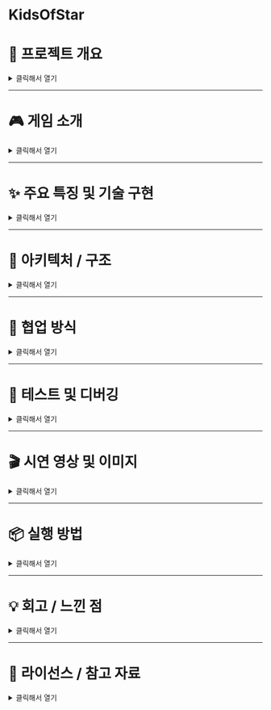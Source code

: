 # KidsOfStar
# 🧭 프로젝트 개요

<details>
<summary>클릭해서 열기</summary>

- **프로젝트 이름**: Kids of Star
- **개발 기간**: 2025.04.07 ~ 
- **팀 구성**: 강현아(팀장/기획), 윤동영(개발), 김자은(개발), 김태겸(개발), 김혜지(개발)
- **사용 기술**: Unity, C#, Git
- **장르/타겟 플랫폼**: 2D, 퍼즐, 플랫포머, 어드벤처 / 모바일
- **한 줄 소개**: 퍼즐을 풀고 삶의 목적을 찾는 게임

</details>

---

# 🎮 게임 소개

<details>
<summary>클릭해서 열기</summary>

- **게임 설명**: 플레이어가 형태변화를 이용해 목표 지점으로 나아가는 힐링 모바일 게임
- **기획 배경**: 삶에 지친 현대인들에게 위로를 주기 위해 기획
- **주요 기능/콘텐츠**:
    - 형태 변화 : 
    - 퍼즐
    - 대사 시스템
    - 

</details>

---

# ✨ 주요 특징 및 기술 구현

<details>
<summary>클릭해서 열기</summary>

### 🔧 기술 스택
- Unity 버전: 2022.3.17f1
- 주요 플러그인 / 외부 라이브러리: 
    - Cinemachine: 카메라 제어
    - TextMeshPro: 텍스트 렌더링
    - Unity Google Sheets: 구글 시트 연동
    - Ingame Debug Console: 디버깅 툴

### 🧠 주요 기능 구현
<details>
<summary>🔧 회전 퍼즐 시스템 (윤동영)</summary>

### 📝 기능 설명
회전 퍼즐 게임은 다채로운 컨텐츠를 위해서 만든 이미지맞추기 형태의 미니게임

### ⚙️ 핵심 구현 포인트
“평탄화(flattened)”된 1차원 리스트를 인덱스 계산으로 2차원처럼 활용한 형태로
스크립터블 오브젝트를 활용한 데이터를 통해서 퍼즐의 이미지를 확장성 있게 구성하고,
퍼즐 조각을 프리펩화하여 그리드(1차원 리스트) 형태 + 그리드 너비(gridWidth)를 이용한 구조

</details>

<details>
<summary>🔧 나뭇잎 트램펄린 기믹 (윤동영)</summary>

### 📝 기능 설명
나뭇잎 점프(Leaf Jump)는 게임 내에서 일종의 트램펄린 역할을 하는 오브젝트

### ⚙️ 핵심 구현 포인트
충돌감지를 통해 ILeafJumpable 인터페이스를 구현한다면 점프동작을 위임하고, 인터페이스 구현 객체에서 실제 물리 처리를 수행하는 구조
인터페이스의 분리 덕분에, 플레이어·박스·기타 오브젝트 모두 같은 메서드만 구현하면 잎사귀 점프에 연동 가능

<img src="https://img1.daumcdn.net/thumb/R1280x0/?scode=mtistory2&fname=https%3A%2F%2Fblog.kakaocdn.net%2Fdn%2FcJ9Z6b%2FbtsNGVK7VbU%2Fr5zEWzDKmW4U8oNM0z39PK%2Fimg.png" width="400"/>

</details>

<details>
<summary>🔧 상자 옮기기 기믹 (윤동영)</summary>

### 📝 기능 설명

### ⚙️ 핵심 구현 포인트
플레이어의 Form형태에 따라서 형태 별 PushPower에 따라 박스를 미는 힘이 달리지는 구조로
IWeightable의 구현을 통해 boxWeight를 반환하고 RigidBody를 통해 실제 물리를 적용
박스가 플레이어와 부딪히며 튕기는 현상을 방지하기 위해,  코루틴 기반 충돌 무시로 부자연스러운 반발 제거

</details>

<details>
<summary>🔧 컷씬 시스템 (김자은)</summary>

### 📝 기능 설명
스토리의 일부를 컷신 형태로 구성하여, 애니메이션과 연출을 통해 **스토리 몰입감을 높이고 게임의 서사를 풍부하게 전달**합니다.

### ⚙️ 핵심 구현 포인트
- Unity Timeline을 활용해 다양한 연출을 자연스럽게 구성
- Signal Asset을 사용하여 타임라인 내부에서 **대사 출력, Bgm 전환, 컷신 종료** 등 이벤트를 정확한 타이밍에 실행
- 기능 단위 컴포넌트(DialogPlayer, BgmPlayer 등)를 타임라인과 연동하여 **타이밍 기반 제어** 수행

### 🧩 구조 및 연동
- 각 컷신 프리팹은 공통 기반 클래스 `CutSceneBase`를 가지고 있으며, 자체 Timeline(PlayableDirector)을 실행하는 구조
- 컷신 프리팹은 필요한 기능만 선택적으로 추가하는 **조립식 구조**로 구성
- 전체 컷신의 생성 및 실행 흐름은 `CutSceneManager`가 담당하며, 씬 내 컷신의 시작과 종료를 제어
</details>

<details>
<summary>🔧 대사 시스템 (김자은)</summary>

### 📝 기능 설명
컷씬 진행 중이거나 플레이어의 자유 상호작용 중에 **대사를 출력하고, 그에 따른 게임 내 액션을 트리거하는 시스템**입니다.  
스토리 흐름과 상호작용을 자연스럽게 연결해주는 핵심 역할을 합니다.

### ⚙️ 핵심 구현 포인트
- **Google Sheets 기반 데이터 테이블**을 Unity에 연동하여 대사 내용을 관리
- 각 대사는 `index`를 기준으로 불러오며, `nextIndex` 값을 통해 자동으로 다음 대사로 이어짐
- `ActionType` 필드를 통해 **대사 직후에 발생할 이벤트(선택지 표시, 컷씬 재생, 진행도 갱신 등)를 정의**

### 🧩 구조 및 연동
- 대사의 시작/종료, 분기 로직 관리는 `DialogueManager`에서 담당
- 출력은 `UITextBubble`이 담당하며, 대사 출력 자체에만 집중
- 각 대사 액션은 `IDialogActionHandler` 인터페이스를 구현한 클래스로 분리되어 있으며,  
  `Dictionary<DialogActionType, IDialogActionHandler>`를 통해 타입에 따라 동적으로 실행

</details>

<details>
<summary>🔧 UI 구조 (김태겸)</summary>

### 📝 기능 설명
게임 내 모든 UI는 Canvas 기반으로 구성되며, UI를 **기본 UI / 팝업 / 최상위 알림**의 세 계층으로 구분하여 관리합니다.  
이를 통해 사용자에게 지속적으로 보여져야 할 정보와, 특정 이벤트에 의한 임시 인터페이스를 **명확하게 분리**할 수 있습니다.

- **UI**: 조이스틱, 타이머, 점수 등 항상 표시되는 기본 UI
- **Popup**: 설정창, 일시정지, 결과창 등 이벤트 기반 인터페이스
- **Top**: 경고창, 시스템 오류 등 최우선 처리 인터페이스

### ⚙️ 핵심 구현 포인트
- UIManager에서 **Canvas 계층을 관리**하며, 각 계층에 맞는 UI Prefab을 동적으로 생성 및 제거
- Popup 계층은 중첩 표시를 고려한 **레이어 구조**로 설계 (예: 스택 또는 큐 구조)
- 최상위 알림 UI는 항상 다른 팝업 위에 표시되도록 **Sorting Order** 또는 **Transform 계층 구조**를 명확히 분리

### 🧩 구조 및 연동
- UIManager는 각 UI 계층별 Transform을 미리 참조하고 있으며, 필요 시 해당 위치에 프리팹을 Instantiate하여 붙이는 방식으로 동작
- 각 UI는 **인터페이스나 공통 베이스 클래스**를 상속하여 열기/닫기 등의 동작을 통일
- 게임의 상태 변화(예: 게임 오버, 일시정지)는 UIManager를 통해 해당 UI를 요청하는 방식으로 일관성 있게 처리됨

</details>

<details>
<summary>🔧 타임어택 미니게임 시스템 (김태겸)</summary>
(내용 작성)
</details>

<details>
<summary>🔧 플레이어 조작 (김혜지)</summary>
(내용 작성)
</details>

<details>
<summary>🔧 형태변화 시스템 (김혜지)</summary>
(내용 작성)
</details>

</details>

---

# 🧩 아키텍처 / 구조

<details>
<summary>클릭해서 열기</summary>

- **씬 구성 및 흐름**:
- **매니저 구조**: 싱글턴 구조 여부, Init 방식 등
- **데이터 관리**: ScriptableObject, JSON, CSV 등
- **이벤트 흐름**: UnityEvent, Observer 패턴 등

</details>

---

# 🤝 협업 방식

<details>
<summary>클릭해서 열기</summary>

- **Git 전략**: 브랜치 규칙, 병합 방식
- **이슈/업무 관리**: Trello, Notion 등
- **커밋 컨벤션**: 예) feat / fix / chore 등
- **회의/피드백 방식**: 회의 주기, 피드백 방식

</details>

---

# 🧪 테스트 및 디버깅

<details>
<summary>클릭해서 열기</summary>

- 테스트 방식:
- 자주 발생한 버그 및 해결 방법:
- 디버깅 방법:

</details>

---

# 🎬 시연 영상 및 이미지

<details>
<summary>클릭해서 열기</summary>

- YouTube 링크:
- 스크린샷:

</details>

---

# 📦 실행 방법

<details>
<summary>클릭해서 열기</summary>

- Unity 버전:
- 실행 전 주의사항:
- 빌드 방법:

</details>

---

# 💡 회고 / 느낀 점

<details>
<summary>클릭해서 열기</summary>

- 팀원별 회고 (예시):
    - 멤버1: "유니티 타임라인과 대사 시스템을 연동하면서 성장했습니다."
    - 멤버2: "팀으로 커뮤니케이션하며 완성도 높은 결과물을 만든 점이 뿌듯했습니다."
- 어려웠던 점 / 극복 과정:
- 다음에 더 잘하고 싶은 점:

</details>

---

# 📄 라이선스 / 참고 자료

<details>
<summary>클릭해서 열기</summary>

- 라이선스 유형: MIT, GPL 등
- 참고한 외부 문서, 튜토리얼, 이미지 출처 등

</details>